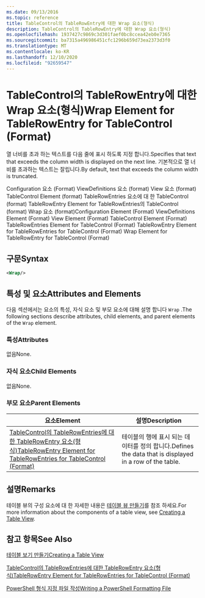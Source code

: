 ```yaml
---
ms.date: 09/13/2016
ms.topic: reference
title: TableControl의 TableRowEntry에 대한 Wrap 요소(형식)
description: TableControl의 TableRowEntry에 대한 Wrap 요소(형식)
ms.openlocfilehash: 1937427c9869c3d301faef0bc8ccea42eb0e7365
ms.sourcegitcommit: ba7315a496986451cfc1296b659d73ea2373d3f0
ms.translationtype: MT
ms.contentlocale: ko-KR
ms.lasthandoff: 12/10/2020
ms.locfileid: "92659547"
---
```

# <a name="wrap-element-for-tablerowentry-for-tablecontrol--format"></a><span data-ttu-id="69cf1-103">TableControl의 TableRowEntry에 대한 Wrap 요소(형식)</span><span class="sxs-lookup"><span data-stu-id="69cf1-103">Wrap Element for TableRowEntry for TableControl  (Format)</span></span>

<span data-ttu-id="69cf1-104">열 너비를 초과 하는 텍스트를 다음 줄에 표시 하도록 지정 합니다.</span><span class="sxs-lookup"><span data-stu-id="69cf1-104">Specifies that text that exceeds the column width is displayed on the next line.</span></span> <span data-ttu-id="69cf1-105">기본적으로 열 너비를 초과하는 텍스트는 잘립니다.</span><span class="sxs-lookup"><span data-stu-id="69cf1-105">By default, text that exceeds the column width is truncated.</span></span>

<span data-ttu-id="69cf1-106">Configuration 요소 (Format) ViewDefinitions 요소 (format) View 요소 (format) TableControl Element (format) TableRowEntries 요소에 대 한 TableControl (format) TableRowEntry Element for TableRowEntries의 TableControl (format) Wrap 요소 (format)</span><span class="sxs-lookup"><span data-stu-id="69cf1-106">Configuration Element (Format) ViewDefinitions Element (Format) View Element (Format) TableControl Element (Format) TableRowEntries Element for TableControl (Format) TableRowEntry Element for TableRowEntries for TableControl (Format) Wrap Element for TableRowEntry for TableControl (Format)</span></span>

## <a name="syntax"></a><span data-ttu-id="69cf1-107">구문</span><span class="sxs-lookup"><span data-stu-id="69cf1-107">Syntax</span></span>

```xml
<Wrap/>
```

## <a name="attributes-and-elements"></a><span data-ttu-id="69cf1-108">특성 및 요소</span><span class="sxs-lookup"><span data-stu-id="69cf1-108">Attributes and Elements</span></span>

<span data-ttu-id="69cf1-109">다음 섹션에서는 요소의 특성, 자식 요소 및 부모 요소에 대해 설명 합니다 `Wrap` .</span><span class="sxs-lookup"><span data-stu-id="69cf1-109">The following sections describe attributes, child elements, and parent elements of the `Wrap` element.</span></span>

### <a name="attributes"></a><span data-ttu-id="69cf1-110">특성</span><span class="sxs-lookup"><span data-stu-id="69cf1-110">Attributes</span></span>

<span data-ttu-id="69cf1-111">없음</span><span class="sxs-lookup"><span data-stu-id="69cf1-111">None.</span></span>

### <a name="child-elements"></a><span data-ttu-id="69cf1-112">자식 요소</span><span class="sxs-lookup"><span data-stu-id="69cf1-112">Child Elements</span></span>

<span data-ttu-id="69cf1-113">없음</span><span class="sxs-lookup"><span data-stu-id="69cf1-113">None.</span></span>

### <a name="parent-elements"></a><span data-ttu-id="69cf1-114">부모 요소</span><span class="sxs-lookup"><span data-stu-id="69cf1-114">Parent Elements</span></span>

|<span data-ttu-id="69cf1-115">요소</span><span class="sxs-lookup"><span data-stu-id="69cf1-115">Element</span></span>|<span data-ttu-id="69cf1-116">설명</span><span class="sxs-lookup"><span data-stu-id="69cf1-116">Description</span></span>|
|-------------|-----------------|
|[<span data-ttu-id="69cf1-117">TableControl의 TableRowEntries에 대한 TableRowEntry 요소(형식)</span><span class="sxs-lookup"><span data-stu-id="69cf1-117">TableRowEntry Element for TableRowEntries for TableControl (Format)</span></span>](./tablerowentry-element-for-tablerowentries-for-tablecontrol-format.md)|<span data-ttu-id="69cf1-118">테이블의 행에 표시 되는 데이터를 정의 합니다.</span><span class="sxs-lookup"><span data-stu-id="69cf1-118">Defines the data that is displayed in a row of the table.</span></span>|

## <a name="remarks"></a><span data-ttu-id="69cf1-119">설명</span><span class="sxs-lookup"><span data-stu-id="69cf1-119">Remarks</span></span>

<span data-ttu-id="69cf1-120">테이블 뷰의 구성 요소에 대 한 자세한 내용은 [테이블 뷰 만들기](./creating-a-table-view.md)를 참조 하세요.</span><span class="sxs-lookup"><span data-stu-id="69cf1-120">For more information about the components of a table view, see [Creating a Table View](./creating-a-table-view.md).</span></span>

## <a name="see-also"></a><span data-ttu-id="69cf1-121">참고 항목</span><span class="sxs-lookup"><span data-stu-id="69cf1-121">See Also</span></span>

[<span data-ttu-id="69cf1-122">테이블 보기 만들기</span><span class="sxs-lookup"><span data-stu-id="69cf1-122">Creating a Table View</span></span>](./creating-a-table-view.md)

[<span data-ttu-id="69cf1-123">TableControl의 TableRowEntries에 대한 TableRowEntry 요소(형식)</span><span class="sxs-lookup"><span data-stu-id="69cf1-123">TableRowEntry Element for TableRowEntries for TableControl (Format)</span></span>](./tablerowentry-element-for-tablerowentries-for-tablecontrol-format.md)

[<span data-ttu-id="69cf1-124">PowerShell 형식 지정 파일 작성</span><span class="sxs-lookup"><span data-stu-id="69cf1-124">Writing a PowerShell Formatting File</span></span>](./writing-a-powershell-formatting-file.md)
